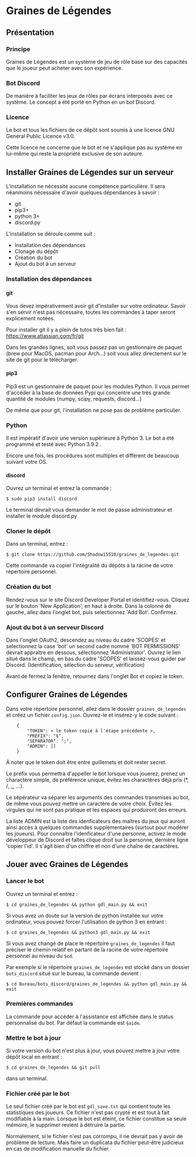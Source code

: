 # Graines de Légendes

## Présentation

### Principe

Graines de Légendes est un système de jeu de rôle basé sur des capacités que le joueur peut acheter avec son expérience.

### Bot Discord

De manière à faciliter les jeux de rôles par écrans interposés avec ce système. Le concept a été porté en Python en un bot Discord.

### Licence

Le bot et tous les fichiers de ce dépôt sont soumis à une licence GNU General Public Licence v3.0.

Cette licence ne concerne que le bot et ne s'applique pas au système en lui-même qui reste la propriété exclusive de son auteure.

## Installer Graines de Légendes sur un serveur

L'installation ne nécessite aucune compétence particulière. Il sera néanmoins nécessaire d'avoir quelques dépendances à savoir : 

 - git
 - pip3+
 - python 3+
 - discord.py

L'installation se déroule comme suit :

 - Installation des dépendances 
 - Clonage du dépôt
 - Création du bot
 - Ajout du bot à un serveur

### Installation des dépendances

#### git

Vous devez impérativement avoir git d'installer sur votre ordinateur. Savoir s'en servir n'est pas nécessaire, toutes les commandes à taper seront explicement notées.

Pour installer git il y a plein de tutos très bien fait : https://www.atlassian.com/fr/git

Dans les grandes lignes, soit vous passez pas un gestionnaire de paquet (brew pour MacOS, pacman pour Arch…) soit vous allez directement sur le site de git pour le télécharger.

#### pip3

Pip3 est un gestionnaire de paquet pour les modules Python. Il vous permet d'accéder à la base de données Pypi qui concentre une très grande quantité de modules (numpy, scipy, requests, discord…)

De même que pour git, l'installation ne pose pas de problème particulier.

### Python

Il est impératif d'avoir une version supérieure à Python 3. Le bot a été programmé et testé avec Python 3.9.2 .

Encore une fois, les procédures sont multiples et diffèrent de beaucoup suivant votre OS.

#### discord

Ouvrez un terminal et entrez la commande : 

`$ sudo pip3 install discord`

Le terminal devrait vous demander le mot de passe administrateur et installer le module discord.py

### Cloner le dépôt

Dans un terminal, entrez : 

`$ git clone https://github.com/Shadow15510/graines_de_legendes.git`

Cette commande va copier l'intégralité du dépôts à la racine de votre répertoire personnel.

### Création du bot

Rendez-vous sur le site Discord Developer Portal et identifiez-vous. Cliquez sur le bouton 'New Application', en haut à droite. Dans la colonne de gauche, allez dans l'onglet bot, puis selectionnez 'Add Bot'. Confirmez.

### Ajout du bot à un serveur Discord

Dans l'onglet OAuth2, descendez au niveau du cadre 'SCOPES' et selectionnez la case 'bot' un second cadre nommé 'BOT PERMISSIONS' devrait appraître en dessous, sélectionnez 'Administrator'. Ouvrez le lien situé dans le champ, en bas du cadre 'SCOPES' et laissez-vous guider par Discord. (Identification, sélection du serveur, vérification)

Avant de fermez la fenêtre, retournez dans l'onglet Bot et copiez le token.

## Configurer Graines de Légendes

Dans votre répertoire personnel, allez dans le dossier `graines_de_legendes` et créez un fichier `config.json`. Ouvrez-le et insérez-y le code suivant : 

```
    {
        "TOKEN": < le token copié à l'étape précédente >,
        "PREFIX": "§",
        "SEPARATOR": ";",
        "ADMIN": []
    }
```

À noter que le token doit être entre guillemets et doit rester secret.

Le préfix vous permettra d'appeller le bot lorsque vous jouerez, prenez un charactère simple, de préférence unique, évitez les charactères déjà pris (*, /, _, …).

Le sépérateur va séparer les arguments des commandes transmises au bot, de même vous pouvez mettre un caractère de votre choix. Évitez les virgules qui ne sont pas pratique et les espaces qui produiront des erreurs.

La liste ADMIN est la liste des idenficateurs des maîtres du jeux qui auront ainsi accès à quelques commandes supplémentaires (surtout pour modérer les joueurs). Pour connaître l'idenficateur d'une personne, activez le mode développeur de Discord et faîtes clique droit sur la personne, dernière ligne 'copier l'id'. Il s'agit bien d'un chiffre et non d'une chaîne de caractères.

## Jouer avec Graines de Légendes

### Lancer le bot

Ouvrez un terminal et entrez : 

`$ cd graines_de_legendes && python gdl_main.py && exit`

Si vous avez un doute sur la version de python installée sur votre ordinateur, vous pouvez forcer l'utilisation de python 3 en entrant : 

`$ cd graines_de_legendes && python3 gdl_main.py && exit`

Si vous avez changé de place le répertoire `graines_de_legendes` il faut préciser le chemin relatif en partant de la racine de votre répertoire personnel au niveau du `$cd`.

Par exemple si le répertoire `graines_de_legendes` est stocké dans un dossier `bots_discord` situé sur le bureau, la commande devient : 
    
`$ cd Bureau/bots_discord/graines_de_legendes && python gdl_main.py && exit`

### Premières commandes

La commande pour accéder à l'assistance est affichée dans le status personnalisé du bot. Par défaut la commande est `§aide`.

### Mettre le bot à jour

Si votre version du bot n'est plus à jour, vous pouvez mettre à jour votre dépôt local en entrant : 

`$ cd graines_de_legendes && git pull`

dans un terminal.

### Fichier créé par le bot

Le seul fichier créé par le bot est `gdl_save.txt` qui contient toute les statistiques des joueurs. Ce fichier n'est pas crypté et est tout à fait modifiable à la main. Lorsque le bot est éteint, ce fichier constitue sa seule mémoire, le supprimer revient à détruire la partie.

Normalement, si le fichier n'est pas corrompu, il ne devrait pas y avoir de problème de lecture. Mais faire un duplicata du fichier peut-être judicieux en cas de modification manuelle du fichier.
